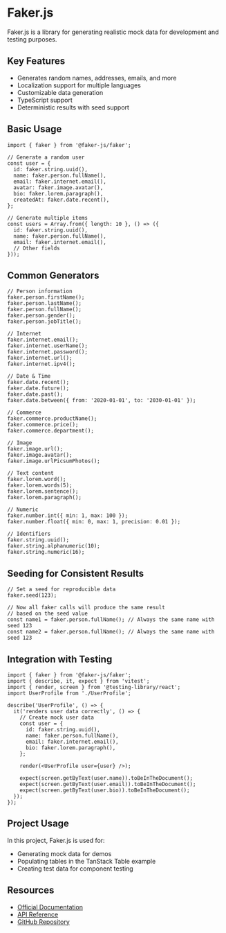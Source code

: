 # Faker.js

Faker.js is a library for generating realistic mock data for development and testing purposes.

## Key Features

- Generates random names, addresses, emails, and more
- Localization support for multiple languages
- Customizable data generation
- TypeScript support
- Deterministic results with seed support

## Basic Usage

```tsx
import { faker } from '@faker-js/faker';

// Generate a random user
const user = {
  id: faker.string.uuid(),
  name: faker.person.fullName(),
  email: faker.internet.email(),
  avatar: faker.image.avatar(),
  bio: faker.lorem.paragraph(),
  createdAt: faker.date.recent(),
};

// Generate multiple items
const users = Array.from({ length: 10 }, () => ({
  id: faker.string.uuid(),
  name: faker.person.fullName(),
  email: faker.internet.email(),
  // Other fields
}));
```

## Common Generators

```tsx
// Person information
faker.person.firstName();
faker.person.lastName();
faker.person.fullName();
faker.person.gender();
faker.person.jobTitle();

// Internet
faker.internet.email();
faker.internet.userName();
faker.internet.password();
faker.internet.url();
faker.internet.ipv4();

// Date & Time
faker.date.recent();
faker.date.future();
faker.date.past();
faker.date.between({ from: '2020-01-01', to: '2030-01-01' });

// Commerce
faker.commerce.productName();
faker.commerce.price();
faker.commerce.department();

// Image
faker.image.url();
faker.image.avatar();
faker.image.urlPicsumPhotos();

// Text content
faker.lorem.word();
faker.lorem.words(5);
faker.lorem.sentence();
faker.lorem.paragraph();

// Numeric
faker.number.int({ min: 1, max: 100 });
faker.number.float({ min: 0, max: 1, precision: 0.01 });

// Identifiers
faker.string.uuid();
faker.string.alphanumeric(10);
faker.string.numeric(16);
```

## Seeding for Consistent Results

```tsx
// Set a seed for reproducible data
faker.seed(123);

// Now all faker calls will produce the same result
// based on the seed value
const name1 = faker.person.fullName(); // Always the same name with seed 123
const name2 = faker.person.fullName(); // Always the same name with seed 123
```

## Integration with Testing

```tsx
import { faker } from '@faker-js/faker';
import { describe, it, expect } from 'vitest';
import { render, screen } from '@testing-library/react';
import UserProfile from './UserProfile';

describe('UserProfile', () => {
  it('renders user data correctly', () => {
    // Create mock user data
    const user = {
      id: faker.string.uuid(),
      name: faker.person.fullName(),
      email: faker.internet.email(),
      bio: faker.lorem.paragraph(),
    };

    render(<UserProfile user={user} />);

    expect(screen.getByText(user.name)).toBeInTheDocument();
    expect(screen.getByText(user.email)).toBeInTheDocument();
    expect(screen.getByText(user.bio)).toBeInTheDocument();
  });
});
```

## Project Usage

In this project, Faker.js is used for:

- Generating mock data for demos
- Populating tables in the TanStack Table example
- Creating test data for component testing

## Resources

- [Official Documentation](https://fakerjs.dev/)
- [API Reference](https://fakerjs.dev/api/)
- [GitHub Repository](https://github.com/faker-js/faker)
